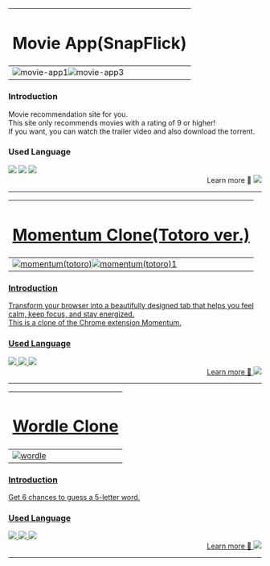 |<h1 align="center">Movie App(SnapFlick)</h1>|
|-|
|![movie-app1](https://github.com/user-attachments/assets/98a4295d-595a-42b1-94b6-b717b86fc173)![movie-app3](https://github.com/user-attachments/assets/37474e73-4c78-4729-aae7-fdb2b5db2d93)|

<h3 align="left">Introduction</h3>
<div>Movie recommendation site for you.</div>
<div>This site only recommends movies with a rating of 9 or higher!</div>
<div>If you want, you can watch the trailer video and also download the torrent.</div>

<h3 align="left">Used Language</h3>
<div align="left">
  <img src="https://img.shields.io/badge/Javascript-F7DF1E?style=flat&logo=Javascript&logoColor=white">
  <img src="https://img.shields.io/badge/React-61DAFB?style=flat&logo=React&logoColor=white">
  <img src="https://img.shields.io/badge/StyledComponents-DB7093?style=flat&logo=StyledComponents&logoColor=white">
</div>
    
<div align="right">
  Learn more 🔗
  <a href="https://github.com/LEEJUNGKWAN1/movie-app" target="_blank">
    <img src="https://img.shields.io/badge/Github-181717?style=flat&logo=Github&logoColor=white">
</div>
    
___

|<h1 align="center">Momentum Clone(Totoro ver.)</h1>|
|-|
|![momentum(totoro)](https://github.com/user-attachments/assets/ebe115c0-14dd-45f7-9516-3ab552adf031)![momentum(totoro)1](https://github.com/user-attachments/assets/39b4e337-b088-4cf0-b7e0-6b56366f2867)|

<h3 align="left">Introduction</h3>
<div>Transform your browser into a beautifully designed tab that helps you feel calm, keep focus, and stay energized.</div>
<div>This is a clone of the Chrome extension Momentum.</div>

<h3 align="left">Used Language</h3>
<div align="left">
  <img src="https://img.shields.io/badge/HTML5-E34F26?style=flat&logo=HTML5&logoColor=white">
  <img src="https://img.shields.io/badge/CSS3-1572B6?style=flat&logo=CSS3&logoColor=white">
  <img src="https://img.shields.io/badge/Javascript-F7DF1E?style=flat&logo=Javascript&logoColor=white">
</div>

<div align="right">
  Learn more 🔗
  <a href="https://github.com/LEEJUNGKWAN1/momentum-clone" target="_blank">
    <img src="https://img.shields.io/badge/Github-181717?style=flat&logo=Github&logoColor=white">
</div>
    
___

|<H1 align="center">Wordle Clone</H1>|
|-|
|![wordle](https://github.com/user-attachments/assets/755ab293-612a-429e-9673-550d0670d738)|

<h3 align="left">Introduction</h3>
<div>Get 6 chances to guess a 5-letter word.</div>

<h3 align="left">Used Language</h3>
<div align="left">
  <img src="https://img.shields.io/badge/HTML5-E34F26?style=flat&logo=HTML5&logoColor=white">
  <img src="https://img.shields.io/badge/CSS3-1572B6?style=flat&logo=CSS3&logoColor=white">
  <img src="https://img.shields.io/badge/Javascript-F7DF1E?style=flat&logo=Javascript&logoColor=white">
</div>

<div align="right">
  Learn more 🔗
  <a href="https://github.com/LEEJUNGKWAN1/wordle" target="_blank">
    <img src="https://img.shields.io/badge/Github-181717?style=flat&logo=Github&logoColor=white">
</div>

___
